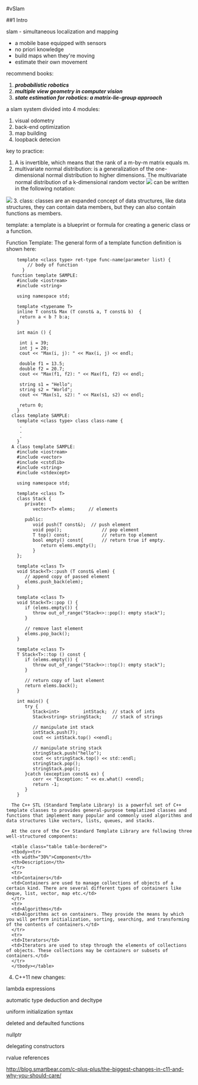 #vSlam

##1 Intro

slam - simultaneous localization and mapping

* a mobile base equipped with sensors
* no priori knowledge
* build maps when they're moving
* estimate their own movement

recommend books:

1. ***probabilistic robotics***
2. ***multiple view geometry in computer vision***
3. ***state estimation for robotics: a matrix-lie-group approach***

a slam system divided into 4 modules:

1. visual odometry
2. back-end optimization
3. map building
4. loopback detecion

key to practice:

1. A is invertible, which means that the rank of a m-by-m matrix equals m.
2. multivariate normal distribution: is a generalization of the one-dimensional normal distribution to higher dimensions. The multivariate normal distribution of a k-dimensional random vector <img src="http://latex.codecogs.com/gif.latex?x%3D%5Bx_1%2C%20x_2%2C%20...%2C%20x_k%5D" > can be written in the following notation:

 <img src="http://latex.codecogs.com/gif.latex?x\sim%20N_k(\mu,%20\Sigma)" >
3.  class: classes are an expanded concept of data structures, like data structures, they can contain data members, but they can also contain functions as members.

  template: a template is a blueprint or formula for creating a generic class or a function.

  Function Template: The general form of a template function definition is shown here:

        template <class type> ret-type func-name(parameter list) {
            // body of function
          }
      function template SAMPLE:
        #include <iostream>
        #include <string>

        using namespace std;

        template <typename T>
        inline T const& Max (T const& a, T const& b)  {
         return a < b ? b:a;
        }

        int main () {

         int i = 39;
         int j = 20;
         cout << "Max(i, j): " << Max(i, j) << endl;

         double f1 = 13.5;
         double f2 = 20.7;
         cout << "Max(f1, f2): " << Max(f1, f2) << endl;

         string s1 = "Hello";
         string s2 = "World";
         cout << "Max(s1, s2): " << Max(s1, s2) << endl;

         return 0;
        }
      class template SAMPLE:
        template <class type> class class-name {
         .
         .
         .
        }
      A class template SAMPLE:
        #include <iostream>
        #include <vector>
        #include <cstdlib>
        #include <string>
        #include <stdexcept>

        using namespace std;

        template <class T>
        class Stack {
           private:
              vector<T> elems;     // elements

           public:
              void push(T const&);  // push element
              void pop();               // pop element
              T top() const;            // return top element
              bool empty() const{       // return true if empty.
                 return elems.empty();
              }
        };

        template <class T>
        void Stack<T>::push (T const& elem) {
           // append copy of passed element
           elems.push_back(elem);    
        }

        template <class T>
        void Stack<T>::pop () {
           if (elems.empty()) {
              throw out_of_range("Stack<>::pop(): empty stack");
           }

           // remove last element
           elems.pop_back();         
        }

        template <class T>
        T Stack<T>::top () const {
           if (elems.empty()) {
              throw out_of_range("Stack<>::top(): empty stack");
           }

           // return copy of last element
           return elems.back();      
        }

        int main() {
           try {
              Stack<int>         intStack;  // stack of ints
              Stack<string> stringStack;    // stack of strings

              // manipulate int stack
              intStack.push(7);
              cout << intStack.top() <<endl;

              // manipulate string stack
              stringStack.push("hello");
              cout << stringStack.top() << std::endl;
              stringStack.pop();
              stringStack.pop();
           }catch (exception const& ex) {
              cerr << "Exception: " << ex.what() <<endl;
              return -1;
           }
        }

      The C++ STL (Standard Template Library) is a powerful set of C++ template classes to provides general-purpose templatized classes and functions that implement many popular and commonly used algorithms and data structures like vectors, lists, queues, and stacks.

      At the core of the C++ Standard Template Library are following three well-structured components:

      <table class="table table-bordered">
      <tbody><tr>
      <th width="30%">Component</th>
      <th>Description</th>
      </tr>
      <tr>
      <td>Containers</td>
      <td>Containers are used to manage collections of objects of a certain kind. There are several different types of containers like  deque, list, vector, map etc.</td>
      </tr>
      <tr>
      <td>Algorithms</td>
      <td>Algorithms act on containers. They provide the means by which you will perform initialization, sorting, searching, and transforming of the contents of containers.</td>
      </tr>
      <tr>
      <td>Iterators</td>
      <td>Iterators are used to step through the elements of collections of objects. These collections may be containers or subsets of containers.</td>
      </tr>
      </tbody></table>
4. C++11 new changes:

  lambda expressions

  automatic type deduction and decltype

  uniform initialization syntax

  deleted and defaulted functions

  nullptr

  delegating constructors

  rvalue references

  http://blog.smartbear.com/c-plus-plus/the-biggest-changes-in-c11-and-why-you-should-care/
